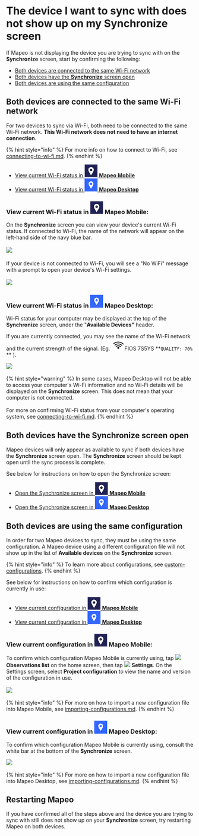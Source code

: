 # The device I want to sync with does not show up on my Synchronize screen

If Mapeo is not displaying the device you are trying to sync with on the **Synchronize** screen, start by confirming the following:

* [Both devices are connected to the same Wi-Fi network](the-device-i-want-to-sync-with-does-not-show-up-on-my-synchronize-screen.md#both-devices-are-connected-to-the-same-wi-fi-network)
* [Both devices have the **Synchronize** screen open](the-device-i-want-to-sync-with-does-not-show-up-on-my-synchronize-screen.md#both-devices-have-the-synchronize-screen-open)
* [Both devices are using the same configuration](the-device-i-want-to-sync-with-does-not-show-up-on-my-synchronize-screen.md#both-devices-are-using-the-same-configuration)

## Both devices are connected to the same Wi-Fi network

For two devices to sync via Wi-Fi, both need to be connected to the same Wi-Fi network. **This Wi-Fi network does not need to have an internet connection**.

{% hint style="info" %}
For more info on how to connect to Wi-Fi, see [connecting-to-wi-fi.md](../connecting-to-wi-fi.md "mention").
{% endhint %}

* [View current Wi-Fi status in ![](../../../.gitbook/assets/Mm-icon.png) **Mapeo Mobile**](the-device-i-want-to-sync-with-does-not-show-up-on-my-synchronize-screen.md#in-mapeo-mobile)
* [View current Wi-Fi status in ![](../../../.gitbook/assets/Md-icon.png) **Mapeo Desktop**](the-device-i-want-to-sync-with-does-not-show-up-on-my-synchronize-screen.md#in-mapeo-desktop)

### View current Wi-Fi status in ![](../../../.gitbook/assets/Mm-icon.png) **Mapeo Mobile**:

On the **Synchronize** screen you can view your device's current Wi-Fi status. If connected to Wi-Fi, the name of the network will appear on the left-hand side of the navy blue bar.\
\
![](../../../.gitbook/assets/Mm\_sync\_screen\_wifi\_info.jpg)\
\
If your device is not connected to Wi-Fi, you will see a "No WiFi" message with a prompt to open your device's Wi-Fi settings.\
\
![](../../../.gitbook/assets/Mm\_sync\_screen\_no\_wifi.jpg)

### View current Wi-Fi status in ![](../../../.gitbook/assets/Md-icon.png) Mapeo Desktop:

Wi-Fi status for your computer may be displayed at the top of the **Synchronize** screen, under the "**Available Devices"** header.

If you are currently connected, you may see the name of the Wi-Fi network and the current strength of the signal. (Eg. ![](../../../.gitbook/assets/wifi-icon-01.png)FIOS 7S5YS \*\*`QUALITY: 70%` \*\* ).

![](../../../.gitbook/assets/Md\_sync\_wifi\_status.jpg)

{% hint style="warning" %}
In some cases, Mapeo Desktop will not be able to access your computer's Wi-Fi information and no Wi-Fi details will be displayed on the **Synchronize** screen. This does not mean that your computer is not connected.\
\
For more on confirming Wi-Fi status from your computer's operating system, see [connecting-to-wi-fi.md](../connecting-to-wi-fi.md "mention").
{% endhint %}

## Both devices have the Synchronize screen open

Mapeo devices will only appear as available to sync if both devices have the **Synchronize** screen open. The **Synchronize** screen should be kept open until the sync process is complete.

See below for instructions on how to open the Synchronize screen:

* [Open the Synchronize screen in ![](../../../.gitbook/assets/Mm-icon.png) **Mapeo Mobile**](../../mapeo-mobile-use/wifi-sync.md#enter-synchronize-mode)
* [Open the Synchronize screen in ![](../../../.gitbook/assets/Md-icon.png) **Mapeo Desktop**](../../mapeo-desktop-use/using-mapeo-desktop-to-manage-mapeo-mobile-data/syncing-data/#enter-synchronize-mode)

## Both devices are using the same configuration

In order for two Mapeo devices to sync, they must be using the same configuration. A Mapeo device using a different configuration file will not show up in the list of **Available devices** on the **Synchronize** screen.

{% hint style="info" %}
To learn more about configurations, see [custom-configurations](../../customization-options/custom-configurations/ "mention").
{% endhint %}

See below for instructions on how to confirm which configuration is currently in use:

* [View current configuration in ![](../../../.gitbook/assets/Mm-icon.png) **Mapeo Mobile**](the-device-i-want-to-sync-with-does-not-show-up-on-my-synchronize-screen.md#in-mapeo-mobile-1)
* [View current configuration in ![](../../../.gitbook/assets/Md-icon.png) **Mapeo Desktop**](the-device-i-want-to-sync-with-does-not-show-up-on-my-synchronize-screen.md#in-mapeo-desktop-1)

### View current configuration in ![](../../../.gitbook/assets/Mm-icon.png) **Mapeo Mobile**:

To confirm which configuration Mapeo Mobile is currently using, tap ![](../../../.gitbook/assets/app\_icons\_observations-list\_35px.png) **Observations list** on the home screen, then tap ![](<../../../.gitbook/assets/app icons\_Settings.png>) **Settings**. On the Settings screen, select **Project configuration** to view the name and version of the configuration in use.\
\
![](../../../.gitbook/assets/Mm\_Project\_config\_screen\_IMW-config.jpg)

{% hint style="info" %}
For more on how to import a new configuration file into Mapeo Mobile, see [importing-configurations.md](../../mapeo-mobile-installation-setup/importing-configurations.md "mention").
{% endhint %}

### View current configuration in ![](../../../.gitbook/assets/Md-icon.png) **Mapeo Desktop**:

To confirm which configuration Mapeo Mobile is currently using, consult the white bar at the bottom of the **Synchronize** screen.

![](<../../../.gitbook/assets/Md\_sync\_project\_config\_info (1).jpg>)

{% hint style="info" %}
For more on how to import a new configuration file into Mapeo Desktop, see [importing-configurations.md](../../mapeo-desktop-installation-setup/importing-configurations.md "mention").
{% endhint %}

## Restarting Mapeo

If you have confirmed all of the steps above and the device you are trying to sync with still does not show up on your **Synchronize** screen, try restarting Mapeo on both devices.
